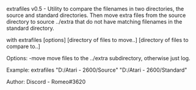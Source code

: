 extrafiles v0.5 - Utility to compare the filenames in two directories, the source and standard directories.
                  Then move extra files from the source directory to source ../extra that do not have
                  matching filenames in the standard directory.

with extrafiles [options] [directory of files to move..] [directory of files to compare to..]

Options:
  -move       move files to the ../extra subdirectory, otherwise just log.

Example:
              extrafiles "D:/Atari - 2600/Source" "D:/Atari - 2600/Standard"

Author:
   Discord - Romeo#3620